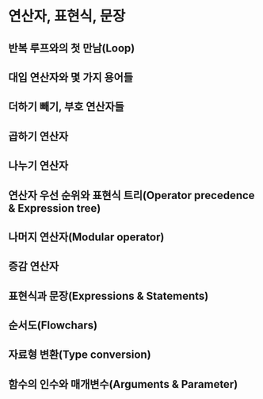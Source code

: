 # 연산자, 표현식, 문장

## 반복 루프와의 첫 만남(Loop)

## 대입 연산자와 몇 가지 용어들

## 더하기 빼기, 부호 연산자들

## 곱하기 연산자

## 나누기 연산자

## 연산자 우선 순위와 표현식 트리(Operator precedence & Expression tree)

## 나머지 연산자(Modular operator)

## 증감 연산자

## 표현식과 문장(Expressions & Statements)

## 순서도(Flowchars)

## 자료형 변환(Type conversion)

## 함수의 인수와 매개변수(Arguments & Parameter)
